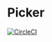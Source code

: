 # Picker
[![CircleCI](https://circleci.com/gh/integral-io/picker.svg?style=svg)](https://circleci.com/gh/integral-io/picker)